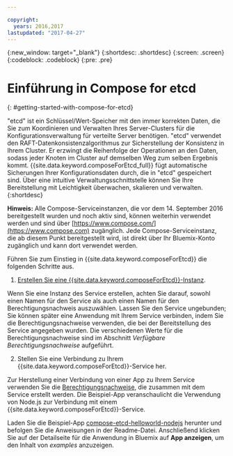 ```yaml
---

copyright:
  years: 2016,2017
lastupdated: "2017-04-27"
---
```


{:new_window: target="_blank"}
{:shortdesc: .shortdesc}
{:screen: .screen}
{:codeblock: .codeblock}
{:pre: .pre}

# Einführung in Compose for etcd
{: #getting-started-with-compose-for-etcd}

"etcd" ist ein Schlüssel/Wert-Speicher mit den immer korrekten Daten, die Sie zum Koordinieren und Verwalten Ihres Server-Clusters für die Konfigurationsverwaltung für verteilte Server benötigen. "etcd" verwendet den RAFT-Datenkonsistenzalgorithmus zur Sicherstellung der Konsistenz in Ihrem Cluster. Er erzwingt die Reihenfolge der Operationen an den Daten, sodass jeder Knoten im Cluster auf demselben Weg zum selben Ergebnis kommt. {{site.data.keyword.composeForEtcd_full}} fügt automatische Sicherungen Ihrer Konfigurationsdaten durch, die in "etcd" gespeichert sind. Über eine intuitive Verwaltungsschnittstelle können Sie Ihre Bereitstellung mit Leichtigkeit überwachen, skalieren und verwalten.
{:shortdesc}

**Hinweis:** Alle Compose-Serviceinstanzen, die vor dem 14. September 2016 bereitgestellt wurden und noch aktiv sind, können weiterhin verwendet werden und sind über [https://www.compose.com/](https://www.compose.com) zugänglich. Jede Compose-Serviceinstanz, die ab diesem Punkt bereitgestellt wird, ist direkt über Ihr Bluemix-Konto zugänglich und kann dort verwendet werden.

Führen Sie zum Einstieg in {{site.data.keyword.composeForEtcd}} die folgenden Schritte aus.

1. [Erstellen Sie eine {{site.data.keyword.composeForEtcd}}-Instanz](https://console.ng.bluemix.net/catalog/services/compose-for-etcd/).

  Wenn Sie eine Instanz des Service erstellen, achten Sie darauf, sowohl einen Namen für den Service als auch einen Namen für den Berechtigungsnachweis auszuwählen. Lassen Sie den Service ungebunden; Sie können später eine Anwendung mit Ihrem Service verbinden, indem Sie die Berechtigungsnachweise verwenden, die bei der Bereitstellung des Service angegeben wurden. Die verschiedenen Werte für die Berechtigungsnachweise sind im Abschnitt *Verfügbare Berechtigungsnachweise* aufgeführt.

2. Stellen Sie eine Verbindung zu Ihrem {{site.data.keyword.composeForEtcd}}-Service her.

Zur Herstellung einer Verbindung von einer App zu Ihrem Service verwenden Sie die [Berechtigungsnachweise](./credentials.html), die zusammen mit dem Service erstellt werden. Die Beispiel-App veranschaulicht die Verwendung von Node.js zur Verbindung mit einem {{site.data.keyword.composeForEtcd}}-Service.

Laden Sie die Beispiel-App [compose-etcd-helloworld-nodejs](https://github.com/IBM-Bluemix/compose-etcd-helloworld-nodejs) herunter und befolgen Sie die Anweisungen in der Readme-Datei. Anschließend klicken Sie auf der Detailseite für die Anwendung in Bluemix auf **App anzeigen**, um den Inhalt von *examples* anzuzeigen.
